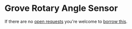 # Grove Rotary Angle Sensor
If there are no [open requests](../../../../issues?q=is%3Aissue+is%3Aopen+%22Grove+Rotary+Angle+Sensor%22) you're welcome to [borrow this](../../../../issues/new?title=Borrow+request+for+Grove+Rotary+Angle+Sensor&body=1+piece+of+%5Bthis%5D%28..%2Fblob%2Fmain%2F.%2FHardware%2FSensors%2FGrove_Rotary_Angle_Sensor.md%29+for+~2+weeks.).